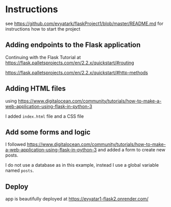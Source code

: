 # Instructions

see https://github.com/evyatark/flaskProject1/blob/master/README.md for instructions how to start the project

## Adding endpoints to the Flask application
Continuing with the Flask Tutorial at
https://flask.palletsprojects.com/en/2.2.x/quickstart/#routing

https://flask.palletsprojects.com/en/2.2.x/quickstart/#http-methods

## Adding HTML files
using https://www.digitalocean.com/community/tutorials/how-to-make-a-web-application-using-flask-in-python-3

I added `index.html` file and a CSS file

## Add some forms and logic
I followed https://www.digitalocean.com/community/tutorials/how-to-make-a-web-application-using-flask-in-python-3 
and added a form to create new posts.

I do not use a database as in this example, instead I use a global variable named `posts`.

## Deploy
app is beautifully deployed at https://evyatar1-flask2.onrender.com/

